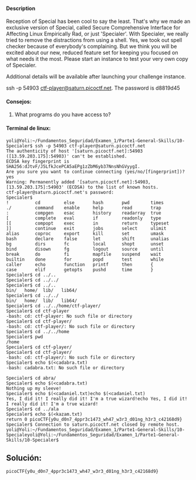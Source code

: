 #### Description

Reception of Special has been cool to say the least. That's why we made an exclusive version of Special, called Secure Comprehensive Interface for Affecting Linux Empirically Rad, or just 'Specialer'. With Specialer, we really tried to remove the distractions from using a shell. Yes, we took out spell checker because of everybody's complaining. But we think you will be excited about our new, reduced feature set for keeping you focused on what needs it the most. Please start an instance to test your very own copy of Specialer.

Additional details will be available after launching your challenge instance.

ssh -p 54903 ctf-player@saturn.picoctf.net. The password is d8819d45
#### Consejos:
1.  What programs do you have access to?

#### Terminal de linux:
```
yoli@Yoli:~/Fundamentos_Seguridad/Examen_1/Parte1-General-Skills/10-Specialer$ ssh -p 54903 ctf-player@saturn.picoctf.net
The authenticity of host '[saturn.picoctf.net]:54903 ([13.59.203.175]:54903)' can't be established.
ECDSA key fingerprint is SHA256:dJtvF/J5LfkJcePCA5aEPg1zZbM6yb37NnsNhGVyygI.
Are you sure you want to continue connecting (yes/no/[fingerprint])? yes
Warning: Permanently added '[saturn.picoctf.net]:54903,[13.59.203.175]:54903' (ECDSA) to the list of known hosts.
ctf-player@saturn.picoctf.net's password:
Specialer$
!          cd         else       hash       pwd        times
./         command    enable     help       read       trap
:          compgen    esac       history    readarray  true
[          complete   eval       if         readonly   type
[[         compopt    exec       in         return     typeset
]]         continue   exit       jobs       select     ulimit
alias      coproc     export     kill       set        umask
bash       declare    false      let        shift      unalias
bg         dirs       fc         local      shopt      unset
bind       disown     fg         logout     source     until
break      do         fi         mapfile    suspend    wait
builtin    done       for        popd       test       while
caller     echo       function   printf     then       {
case       elif       getopts    pushd      time       }
Specialer$ cd ../..
Specialer$ cd ../../
Specialer$ cd ../..
bin/   home/  lib/   lib64/
Specialer$ cd ../../
bin/   home/  lib/   lib64/
Specialer$ cd ../../home/ctf-player/
Specialer$ cd ctf-player
-bash: cd: ctf-player: No such file or directory
Specialer$ cd ctf-player/
-bash: cd: ctf-player/: No such file or directory
Specialer$ cd ../../home
Specialer$ pwd
/home
Specialer$ cd ctf-player/
Specialer$ cd ctf-player/
-bash: cd: ctf-player/: No such file or directory
Specialer$ echo $(<cadabra.txt)
-bash: cadabra.txt: No such file or directory

Specialer$ cd abra/
Specialer$ echo $(<cadabra.txt)
Nothing up my sleeve!
Specialer$ echo $(<cadaniel.txt)echo $(<cadaniel.txt)
Yes, I did it! I really did it! I'm a true wizard!echo Yes, I did it! I really did it! I'm a true wizard!
Specialer$ cd ../ala
Specialer$ echo $(<kazam.txt)
return 0 picoCTF{y0u_d0n7_4ppr3c1473_wh47_w3r3_d01ng_h3r3_c42168d9}
Specialer$ Connection to saturn.picoctf.net closed by remote host.
yoli@Yoli:~/Fundamentos_Seguridad/Examen_1/Parte1-General-Skills/10-Specialeyoli@Yoli:~/Fundamentos_Seguridad/Examen_1/Parte1-General-Skills/10-Specialer$
```

## Solución:
```
picoCTF{y0u_d0n7_4ppr3c1473_wh47_w3r3_d01ng_h3r3_c42168d9}
```
